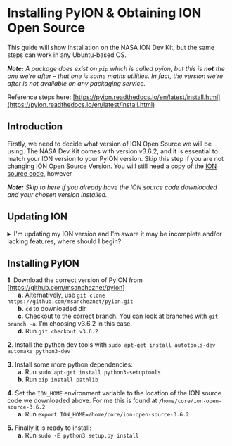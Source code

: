 # Installing PyION & Obtaining ION Open Source 
This guide will show installation on the NASA ION Dev Kit, but the same steps can work in any Ubuntu-based OS.

***Note:** A package does exist on `pip` which is called pyion, but this is **_not_** the one we’re after – that one is some maths utilities. In fact, the version we’re after is not available on any packaging service.*

Reference steps here: [https://pyion.readthedocs.io/en/latest/install.html](https://pyion.readthedocs.io/en/latest/install.html)

## Introduction
Firstly, we need to decide what version of ION Open Source we will be using. The NASA Dev Kit comes with version v3.6.2, and it is essential to match your ION version to your PyION version. Skip this step if you are not changing ION Open Source Version. You will still need a copy of the [ION source code](https://sourceforge.net/projects/ion-dtn/files/), however 

***Note:** Skip to here if you already have the ION source code downloaded and your chosen version installed.*

## Updating ION
<details>
<summary>I'm updating my ION version and I'm aware it may be incomplete and/or lacking features, where should I begin?</summary>  
 <br>  
 

 **1**. Download the correct version of ION from [https://sourceforge.net/projects/ion-dtn/](https://sourceforge.net/projects/ion-dtn/)
 
 **2.** Download the latest version of [automake](https://www.gnu.org/software/automake/#downloading) v1.16 at this time. The version on the apt repos is unfortunately way out of date. Thanks, Canonical.
&nbsp;&nbsp;&nbsp;&nbsp;&nbsp;&nbsp;**a.** Download to your ubuntu virtual machine.  
&nbsp;&nbsp;&nbsp;&nbsp;&nbsp;&nbsp;**b.** `cd` to extracted dir  
&nbsp;&nbsp;&nbsp;&nbsp;&nbsp;&nbsp;**c.** Extract the contents with `tar –xvf automake-1.16.tar.xz`  
&nbsp;&nbsp;&nbsp;&nbsp;&nbsp;&nbsp;**d.** Run `./configure`  
&nbsp;&nbsp;&nbsp;&nbsp;&nbsp;&nbsp;**e.** Run `make`  
&nbsp;&nbsp;&nbsp;&nbsp;&nbsp;&nbsp;**f.** Run `sudo make install`  

 **3.** Next, `cd` to the download location for ION Open Source  
&nbsp;&nbsp;&nbsp;&nbsp;&nbsp;&nbsp;**a.** Extract the contents with `tar –xvzf [filename]`  
&nbsp;&nbsp;&nbsp;&nbsp;&nbsp;&nbsp;**b.** Run the following:  
&nbsp;&nbsp;&nbsp;&nbsp;&nbsp;&nbsp;&nbsp;&nbsp;&nbsp;&nbsp;&nbsp;&nbsp;**i.** `autoheader`  
&nbsp;&nbsp;&nbsp;&nbsp;&nbsp;&nbsp;&nbsp;&nbsp;&nbsp;&nbsp;&nbsp;&nbsp;**ii.** `aclocal`  
&nbsp;&nbsp;&nbsp;&nbsp;&nbsp;&nbsp;&nbsp;&nbsp;&nbsp;&nbsp;&nbsp;&nbsp;**iii.** `autoconf`	  
&nbsp;&nbsp;&nbsp;&nbsp;&nbsp;&nbsp;&nbsp;&nbsp;&nbsp;&nbsp;&nbsp;&nbsp;**iv.** `automake`  
&nbsp;&nbsp;&nbsp;&nbsp;&nbsp;&nbsp;&nbsp;&nbsp;&nbsp;&nbsp;&nbsp;&nbsp;**v.** `./configure CFLAGS='-O0 -ggdb3' CPPFLAGS='-O0 -ggdb3' CXXFLAGS='-O0 -ggdb3'`  
&nbsp;&nbsp;&nbsp;&nbsp;&nbsp;&nbsp;&nbsp;&nbsp;&nbsp;&nbsp;&nbsp;&nbsp;**vi.** `make`  
&nbsp;&nbsp;&nbsp;&nbsp;&nbsp;&nbsp;&nbsp;&nbsp;&nbsp;&nbsp;&nbsp;&nbsp;**vii.** `sudo make install`   
&nbsp;&nbsp;&nbsp;&nbsp;&nbsp;&nbsp;&nbsp;&nbsp;&nbsp;&nbsp;&nbsp;&nbsp;**viii.** `sudo Idconfig`  
&nbsp;&nbsp;&nbsp;&nbsp;&nbsp;&nbsp;**c.** Congratulations you've updated your version of ION.  
</details>

## Installing PyION
**1**. Download the correct version of PyION from [https://github.com/msancheznet/pyion]  
&nbsp;&nbsp;&nbsp;&nbsp;&nbsp;&nbsp;**a.** Alternatively, use `git clone https://github.com/msancheznet/pyion.git`  
&nbsp;&nbsp;&nbsp;&nbsp;&nbsp;&nbsp;**b.** `cd` to downloaded dir  
&nbsp;&nbsp;&nbsp;&nbsp;&nbsp;&nbsp;**c.** Checkout to the correct branch. You can look at branches with `git branch -a`. I’m choosing v3.6.2 in this case.  
&nbsp;&nbsp;&nbsp;&nbsp;&nbsp;&nbsp;**d.** Run `git checkout v3.6.2`  

**2**. Install the python dev tools with `sudo apt-get install autotools-dev automake python3-dev`  

**3**. Install some more python dependencies:  
&nbsp;&nbsp;&nbsp;&nbsp;&nbsp;&nbsp;**a.** Run `sudo apt-get install python3-setuptools`  
&nbsp;&nbsp;&nbsp;&nbsp;&nbsp;&nbsp;**b.** Run `pip install pathlib`  

**4.**	Set the `ION_HOME` environment variable to the location of the ION source code we downloaded above. For me this is found at `/home/core/ion-open-source-3.6.2`  
&nbsp;&nbsp;&nbsp;&nbsp;&nbsp;&nbsp;**a.** Run `export ION_HOME=/home/core/ion-open-source-3.6.2`   

**5.**	Finally it is ready to install:  
&nbsp;&nbsp;&nbsp;&nbsp;&nbsp;&nbsp;**a.** Run `sudo -E python3 setup.py install`   
